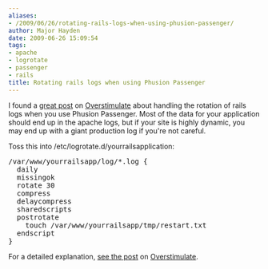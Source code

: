 ```yaml
---
aliases:
- /2009/06/26/rotating-rails-logs-when-using-phusion-passenger/
author: Major Hayden
date: 2009-06-26 15:09:54
tags:
- apache
- logrotate
- passenger
- rails
title: Rotating rails logs when using Phusion Passenger
---
```


I found a [great post][1] on [Overstimulate][2] about handling the rotation of rails logs when you use Phusion Passenger. Most of the data for your application should end up in the apache logs, but if your site is highly dynamic, you may end up with a giant production log if you're not careful.

Toss this into /etc/logrotate.d/yourrailsapplication:

<pre lang="html">/var/www/yourrailsapp/log/*.log {
  daily
  missingok
  rotate 30
  compress
  delaycompress
  sharedscripts
  postrotate
    touch /var/www/yourrailsapp/tmp/restart.txt
  endscript
}</pre>

For a detailed explanation, [see the post][1] on [Overstimulate][2].

 [1]: http://overstimulate.com/articles/logrotate-rails-passenger
 [2]: http://overstimulate.com/
